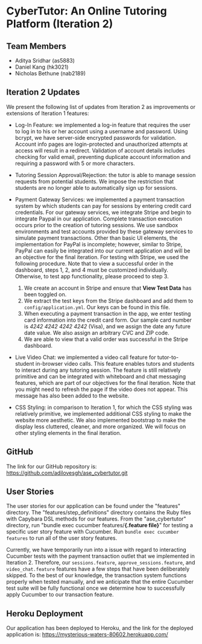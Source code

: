 # CyberTutor: An Online Tutoring Platform (Iteration 2)

## Team Members
* Aditya Sridhar (as5883)
* Daniel Kang (hk3021)
* Nicholas Bethune (nab2189)

## Iteration 2 Updates
We present the following list of updates from Iteration 2 as improvements or extensions of Iteration 1 features:

* Log-In Feature: we implemented a log-in feature that requires the user to log in to his or her account using a username and password. Using bcrypt, we have server-side encrypted passwords for validation. Account info pages are login-protected and unauthorized attempts at access will result in a redirect. Validation of account details includes checking for valid email, preventing duplicate account information and requiring a password with 5 or more characters. 

* Tutoring Session Approval/Rejection: the tutor is able to manage session requests from potential students. We impose the restriction that students are no longer able to automatically sign up for sessions.

* Payment Gateway Services: we implemented a payment transaction system by which students can pay for sessions by entering credit card credentials. For our gateway services, we integrate Stripe and begin to integrate Paypal in our application. Complete transaction execution occurs prior to the creation of tutoring sessions. We use sandbox environments and test accounts provided by these gateway services to simulate payment transactions. Other than basic UI elements, the implementation for PayPal is incomplete; however, similar to Stripe, PayPal can easily be integrated into our current application and will be an objective for the final iteration. For testing with Stripe, we used the following procedure. Note that to view a successful order in the dashboard, steps 1, 2, and 4 must be customized individually. Otherwise, to test app functionality, please proceed to step 3.
  1. We create an account in Stripe and ensure that __View Test Data__ has been toggled on.
  2. We extract the test keys from the Stripe dashboard and add them to `config/application.yml`. Our keys can be found in this file.
  3. When executing a payment transaction in the app, we enter testing card information into the credit card form. Our sample card number is _4242 4242 4242 4242_ (Visa), and we assign the date any future date value. We also assign an arbitrary CVC and ZIP code.
  4. We are able to view that a valid order was successful in the Stripe dashboard.

* Live Video Chat: we implemented a video call feature for tutor-to-student in-browser video calls. This feature enables tutors and students to interact during any tutoring session. The feature is still relatively primitive and can be integrated with whiteboard and chat messaging features, which are part of our objectives for the final iteration. Note that you might need to refresh the page if the video does not appear. This message has also been added to the website.

* CSS Styling: in comparison to Iteration 1, for which the CSS styling was relatively primitive, we implemented additional CSS styling to make the website more aesthetic. We also implemented bootstrap to make the display less cluttered, cleaner, and more organized. We will focus on other styling elements in the final iteration.

## GitHub
The link for our GitHub repository is: https://github.com/adilovesgh/ase_cybertutor.git

## User Stories
The user stories for our application can be found under the "features" directory. The "features/step_definitions" directory contains the Ruby files with Capybara DSL methods for our features. From the "ase_cybertutor" directory, run "bundle exec cucumber features/__{.feature file}__" for testing a specific user story feature with Cucumber. Run `bundle exec cucumber features` to run all of the user story features.

Currently, we have temporarily run into a issue with regard to interacting Cucumber tests with the payment transaction outlet that we implemented in Iteration 2. Therefore, our `sessions.feature`, `approve_sessions.feature`, and `video_chat.feature` features have a few steps that have been deliberately skipped. To the best of our knowledge, the transaction system functions properly when tested manually, and we anticipate that the entire Cucumber test suite will be fully functional once we determine how to successfully apply Cucumber to our transaction feature.

## Heroku Deployment
Our application has been deployed to Heroku, and the link for the deployed application is: https://mysterious-waters-80602.herokuapp.com/
